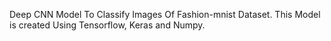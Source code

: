 Deep CNN Model To Classify Images Of Fashion-mnist Dataset.
This Model is created Using Tensorflow, Keras and Numpy.
